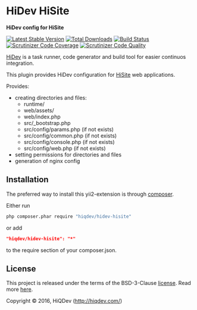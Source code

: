 HiDev HiSite
============

**HiDev config for HiSite**

[![Latest Stable Version](https://poser.pugx.org/hiqdev/hidev-hisite/v/stable)](https://packagist.org/packages/hiqdev/hidev-hisite)
[![Total Downloads](https://poser.pugx.org/hiqdev/hidev-hisite/downloads)](https://packagist.org/packages/hiqdev/hidev-hisite)
[![Build Status](https://img.shields.io/travis/hiqdev/hidev-hisite.svg)](https://travis-ci.org/hiqdev/hidev-hisite)
[![Scrutinizer Code Coverage](https://img.shields.io/scrutinizer/coverage/g/hiqdev/hidev-hisite.svg)](https://scrutinizer-ci.com/g/hiqdev/hidev-hisite/)
[![Scrutinizer Code Quality](https://img.shields.io/scrutinizer/g/hiqdev/hidev-hisite.svg)](https://scrutinizer-ci.com/g/hiqdev/hidev-hisite/)

[HiDev](https://github.com/hiqdev/hidev) is a task runner, code generator and build tool for easier continuos integration.

This plugin provides HiDev configuration for [HiSite](https://github.com/hiqdev/hisite) web applications.

Provides:

- creating directories and files:
    - runtime/
    - web/assets/
    - web/index.php
    - src/_bootstrap.php
    - src/config/params.php  (if not exists)
    - src/config/common.php  (if not exists)
    - src/config/console.php (if not exists)
    - src/config/web.php     (if not exists)
- setting permissions for directories and files
- generation of nginx config

## Installation

The preferred way to install this yii2-extension is through [composer](http://getcomposer.org/download/).

Either run

```sh
php composer.phar require "hiqdev/hidev-hisite"
```

or add

```json
"hiqdev/hidev-hisite": "*"
```

to the require section of your composer.json.

## License

This project is released under the terms of the BSD-3-Clause [license](LICENSE).
Read more [here](http://choosealicense.com/licenses/bsd-3-clause).

Copyright © 2016, HiQDev (http://hiqdev.com/)
